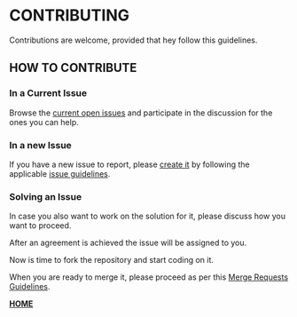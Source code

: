 # CONTRIBUTING

Contributions are welcome, provided that hey follow this guidelines.


## HOW TO CONTRIBUTE

### In a Current Issue

Browse the [current open issues](https://gitlab.com/exadra37-docker-images/visual-studio-code/issues) and participate in the
discussion for the ones you can help.


### In a new Issue

If you have a new issue to report, please [create it](https://gitlab.com/exadra37-docker-images/visual-studio-code/issues/new) by
following the applicable [issue guidelines](https://gitlab.com/exadra37-docker-images/visual-studio-code/blob/master/docs/how-to/create_an_issue.md).


### Solving an Issue

In case you also want to work on the solution for it, please discuss how you want to proceed.

After an agreement is achieved the issue will be assigned to you.

Now is time to fork the repository and start coding on it.

When you are ready to merge it, please proceed as per this [Merge Requests Guidelines](https://gitlab.com/exadra37-docker-images/visual-studio-code/blob/master/docs/how-to/create_a_merge_request.md).


**[HOME](https://gitlab.com/exadra37-docker-images/visual-studio-code)**
